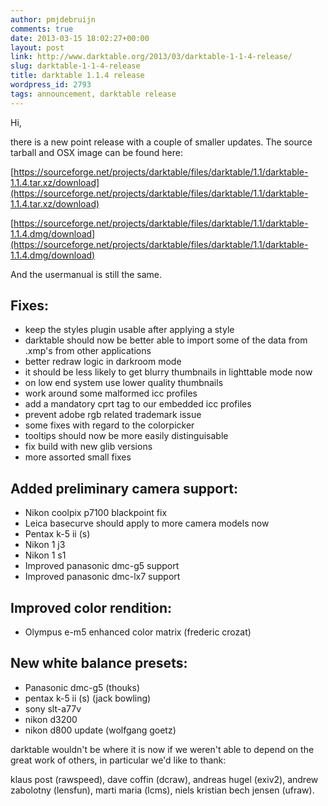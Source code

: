 ```yaml
---
author: pmjdebruijn
comments: true
date: 2013-03-15 18:02:27+00:00
layout: post
link: http://www.darktable.org/2013/03/darktable-1-1-4-release/
slug: darktable-1-1-4-release
title: darktable 1.1.4 release
wordpress_id: 2793
tags: announcement, darktable release
---
```


Hi,

there is a new point release with a couple of smaller updates. The source tarball and OSX image can be found here:

[https://sourceforge.net/projects/darktable/files/darktable/1.1/darktable-1.1.4.tar.xz/download](https://sourceforge.net/projects/darktable/files/darktable/1.1/darktable-1.1.4.tar.xz/download)

[https://sourceforge.net/projects/darktable/files/darktable/1.1/darktable-1.1.4.dmg/download](https://sourceforge.net/projects/darktable/files/darktable/1.1/darktable-1.1.4.dmg/download)

And the usermanual is still the same.

## Fixes:

* keep the styles plugin usable after applying a style
* darktable should now be better able to import some of the data from .xmp's from other applications
* better redraw logic in darkroom mode
* it should be less likely to get blurry thumbnails in lighttable mode now
* on low end system use lower quality thumbnails
* work around some malformed icc profiles
* add a mandatory cprt tag to our embedded icc profiles
* prevent adobe rgb related trademark issue
* some fixes with regard to the colorpicker
* tooltips should now be more easily distinguisable
* fix build with new glib versions
* more assorted small fixes

## Added preliminary camera support:

* Nikon coolpix p7100 blackpoint fix
* Leica basecurve should apply to more camera models now
* Pentax k-5 ii (s)
* Nikon 1 j3
* Nikon 1 s1
* Improved panasonic dmc-g5 support
* Improved panasonic dmc-lx7 support

## Improved color rendition:

* Olympus e-m5 enhanced color matrix (frederic crozat)

## New white balance presets:

* Panasonic dmc-g5 (thouks)
* pentax k-5 ii (s) (jack bowling)
* sony slt-a77v
* nikon d3200
* nikon d800 update (wolfgang goetz)

darktable wouldn't be where it is now if we weren't able to depend on the great work of others, in particular we'd like to thank:

klaus post (rawspeed), dave coffin (dcraw), andreas hugel (exiv2), andrew zabolotny (lensfun), marti maria (lcms), niels kristian bech jensen (ufraw).
